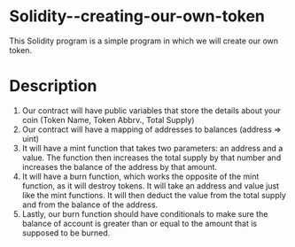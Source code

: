 # Solidity--creating-our-own-token
This Solidity program is a simple program in which we will create our own token.


# Description
1. Our contract will have public variables that store the details about your coin (Token Name, Token Abbrv., Total Supply)
2. Our contract will have a mapping of addresses to balances (address => uint)
3. It will have a mint function that takes two parameters: an address and a value. The function then increases the total supply by that number and increases the balance of the address by that amount.
4. It will have a burn function, which works the opposite of the mint function, as it will destroy tokens. It will take an address and value just like the mint functions. It will then deduct the value from the total supply and from the balance of the address.
5. Lastly, our burn function should have conditionals to make sure the balance of account is greater than or equal to the amount that is supposed to be burned.

